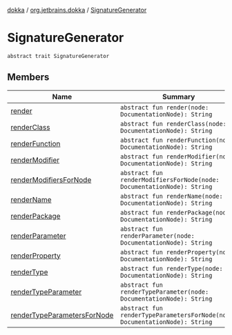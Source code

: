 [dokka](../../index.md) / [org.jetbrains.dokka](../index.md) / [SignatureGenerator](index.md)

# SignatureGenerator

```
abstract trait SignatureGenerator
```
## Members
| Name | Summary |
|------|---------|
|[render](render.md)|`abstract fun render(node: DocumentationNode): String`<br>|
|[renderClass](renderClass.md)|`abstract fun renderClass(node: DocumentationNode): String`<br>|
|[renderFunction](renderFunction.md)|`abstract fun renderFunction(node: DocumentationNode): String`<br>|
|[renderModifier](renderModifier.md)|`abstract fun renderModifier(node: DocumentationNode): String`<br>|
|[renderModifiersForNode](renderModifiersForNode.md)|`abstract fun renderModifiersForNode(node: DocumentationNode): String`<br>|
|[renderName](renderName.md)|`abstract fun renderName(node: DocumentationNode): String`<br>|
|[renderPackage](renderPackage.md)|`abstract fun renderPackage(node: DocumentationNode): String`<br>|
|[renderParameter](renderParameter.md)|`abstract fun renderParameter(node: DocumentationNode): String`<br>|
|[renderProperty](renderProperty.md)|`abstract fun renderProperty(node: DocumentationNode): String`<br>|
|[renderType](renderType.md)|`abstract fun renderType(node: DocumentationNode): String`<br>|
|[renderTypeParameter](renderTypeParameter.md)|`abstract fun renderTypeParameter(node: DocumentationNode): String`<br>|
|[renderTypeParametersForNode](renderTypeParametersForNode.md)|`abstract fun renderTypeParametersForNode(node: DocumentationNode): String`<br>|
